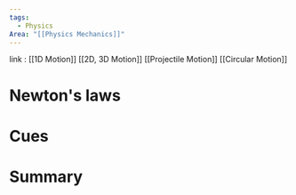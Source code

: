 ```yaml
---
tags:
  - Physics
Area: "[[Physics Mechanics]]"
---
```

link : [[1D Motion]] [[2D, 3D Motion]] [[Projectile Motion]] [[Circular Motion]]
# Newton's laws
# Cues
# Summary
```

```